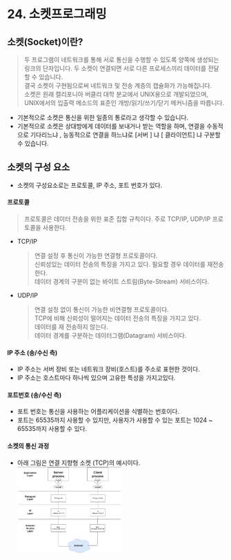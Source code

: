 # 24. 소켓프로그래밍

## 소켓(Socket)이란?
 >두 프로그램이 네트워크를 통해 서로 통신을 수행할 수 있도록 양쪽에 생성되는 링크의 단자입니다.
 >두 소켓이 연결되면 서로 다른 프로세스끼리 데이터를 전달할 수 있습니다.<br>
 >결국 소켓이 구현됨으로써 네트워크 및 전송 계층의 캡슐화가 가능해집니다.<br> 
 >소켓은 원래 캘리포니아 버클리 대학 분교에서 UNIX용으로 개발되었으며,<br> 
 >UNIX에서의 입출력 메소드의 표준인 개방/읽기/쓰기/닫기 메커니즘을 따릅니다.<br> 

- 기본적으로 소켓은 통신을 위한 일종의 통로라고 생각할 수 있습니다. 
- 기본적으로 소켓은 상대방에게 데이터를 보내거나 받는 역할을 하며, 
  연결을 수동적으로 기다리느냐 , 능동적으로 연결을 하느냐로 [서버 ] 냐 [ 클라이언트] 냐 구분할 수 있습니다.

## 소켓의 구성 요소
  - 소켓의 구성요소로는 프로토콜, IP 주소, 포트 번호가 있다.
   #### 프로토콜
   > 프로토콜은 데이터 전송을 위한 표준 집합 규칙이다. 주로 TCP/IP, UDP/IP 프로토콜을 사용한다.
  - TCP/IP
    >연결 설정 후 통신이 가능한 연결형 프로토콜이다.<br>
	>신뢰성있는 데이터 전송의 특징을 가지고 있다. 필요할 경우 데이터를 재전송한다.<br>
	>데이터 경계의 구분이 없는 바이트 스트림(Byte-Stream) 서비스이다.<br>
  - UDP/IP
    >연결 설정 없이 통신이 가능한 비연결형 프로토콜이다.<br>
	>TCP에 비해 신뢰성이 떨어지는 데이터 전송의 특징을 가지고 있다.<br>
	>데이터를 재 전송하지 않는다.<br>
	>데이터 경계를 구분하는 데이터그램(Datagram) 서비스이다.<br>
 #### IP 주소 (송/수신 측)
  - IP 주소는 서버 장비 또는 네트워크 장비(호스트)를 주소로 표현한 것이다. 
  - IP 주소는 호스트마다 하나씩 있으며 고유한 특성을 가지고있다.
 #### 포트번호 (송/수신 측)
  - 포트 번호는 통신을 사용하는 어플리케이션을 식별하는 번호이다.
  - 포트는 65535까지 사용할 수 있지만, 사용자가 사용할 수 있는 포트는 1024 ~ 65535까지 사용할 수 있다.
 #### 소켓의 통신 과정
  - 아래 그림은 연결 지향형 소켓 (TCP)의 예시이다.
     <br>
     <img src='image-143.png' width='50%'>
   